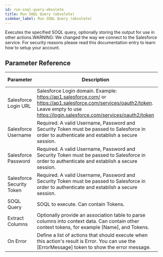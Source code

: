 ```yaml
---
id: run-soql-query-obsolete
title: Run SOQL Query (obsolete)
sidebar_label: Run SOQL Query (obsolete)
---
```



Executes the specified SOQL query, optionally storing the output for use in other actions.WARNING: We changed the way we connect to the Salesforce service. For security reasons please read this documentation entry to learn how to setup your account.

## Parameter Reference
| Parameter | Description | Supports Tokens | Default |
| -- | -- | -- | -- |
| Salesforce Login URL | Salesforce Login domain. Example: https://ap1.salesforce.com/ or https://ap1.salesforce.com/services/oauth2/token. Leave empty to use https://login.salesforce.com/services/oauth2/token | No | None |
| Salesforce Username | Required. A valid Username, Password and Security Token must be passed to Salesforce in order to authenticate and establish a secure session. | No | None |
| Salesforce Password | Required. A valid Username, Password and Security Token must be passed to Salesforce in order to authenticate and establish a secure session. | No | None |
| Salesforce Security Token | Required. A valid Username, Password and Security Token must be passed to Salesforce in order to authenticate and establish a secure session. | No | None |
| SOQL Query | SOQL to execute. Can contain Tokens. | No | None |
| Extract Columns | Optionally provide an association table to parse columns into context data. Can contain other context tokens, for example [Name], and Tokens. | No | None |
| On Error | Define a list of actions that should execute when this action's result is Error. You can use the [ErrorMessage] token to show the error message. | No | None |
